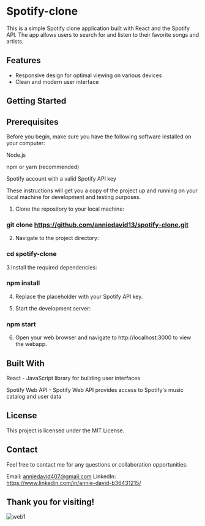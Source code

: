 # Spotify-clone
This is a simple Spotify clone application built with React and the Spotify API. The app allows users to search for and listen to their favorite songs and artists.


## Features
- Responsive design for optimal viewing on various devices
- Clean and modern user interface


## Getting Started

## Prerequisites
Before you begin, make sure you have the following software installed on your computer:

Node.js

npm or yarn (recommended)

Spotify account with a valid Spotify API key

These instructions will get you a copy of the project up and running on your local machine for development and testing purposes.

1. Clone the repository to your local machine:

### git clone https://github.com/anniedavid13/spotify-clone.git



2. Navigate to the project directory:

### cd spotify-clone

3.Install the required dependencies:

### npm install

4. Replace the placeholder with your Spotify API key.

5. Start the development server:

### npm start

6. Open your web browser and navigate to http://localhost:3000 to view the webapp.



## Built With
React - JavaScript library for building user interfaces

Spotify Web API - Spotify Web API provides access to Spotify's music catalog and user data

## License
This project is licensed under the MIT License.



## Contact
Feel free to contact me for any questions or collaboration opportunities:

Email: anniedavid407@gmail.com
LinkedIn: https://www.linkedin.com/in/annie-david-b36431215/


## Thank you for visiting!


![web1](https://user-images.githubusercontent.com/91792578/217996017-377c0f21-03d5-4066-9e6d-e8f8ab7ce0fd.png)

